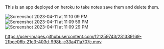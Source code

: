 This is an app deployed on heroku to take notes save them and delete them.


![Screenshot 2023-04-11 at 11 10 09 PM](https://user-images.githubusercontent.com/121259743/231339120-f31b397b-f338-4566-b9a5-f904acfbae66.png)
![Screenshot 2023-04-11 at 11 09 59 PM](https://user-images.githubusercontent.com/121259743/231339129-cc4eca7a-8b60-478a-a381-374e6093d086.png)
![Screenshot 2023-04-11 at 11 09 29 PM](https://user-images.githubusercontent.com/121259743/231339141-4129d583-176d-4bc8-8bdc-7bc3f759a274.png)


https://user-images.githubusercontent.com/121259743/231339169-2fbce06b-21c3-403d-998b-c33a411a707c.mov

